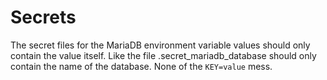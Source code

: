 # Secrets

The secret files for the MariaDB environment variable values should only contain
the value itself. Like the file .secret_mariadb_database should only contain the
name of the database. None of the `KEY=value` mess.
